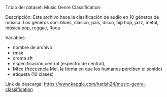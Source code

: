 Título del dataset: Music Genre Classification

Descripción: Este archivo hace la clasificación de audio en 10 géneros de música. Los géneros son: blues, clásico, país, disco, hip hop, jazz, metal, música pop, reggae, Roca

Variables: 
* nombre de archivo
* rmse
* croma sft
* especificación central (espectroide central),
* Mfcc (frecuencia Mel, la forma en que los humanos perciben el sonido)
* etiqueta (10 clases)

Link de descarga: https://www.kaggle.com/harish24/music-genre-classification 

